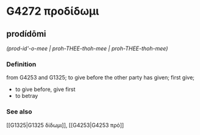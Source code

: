 # G4272 προδίδωμι

## prodídōmi

_(prod-id'-o-mee | proh-THEE-thoh-mee | proh-THEE-thoh-mee)_

### Definition

from G4253 and G1325; to give before the other party has given; first give; 

- to give before, give first
- to betray

### See also

[[G1325|G1325 δίδωμι]], [[G4253|G4253 πρό]]
